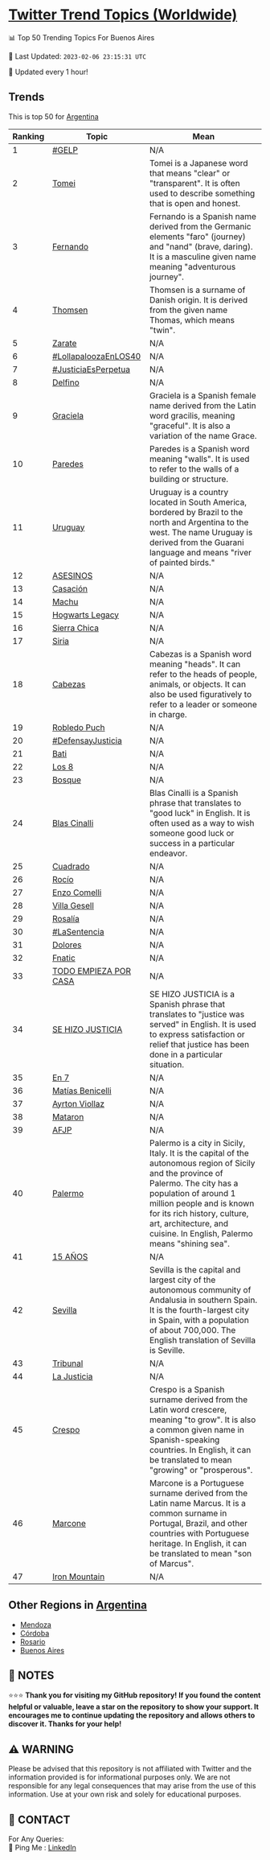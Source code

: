 [Twitter Trend Topics (Worldwide)](https://github.com/ErcinDedeoglu/Twitter-Trend-Topics)
==========


📊 Top 50 Trending Topics For Buenos Aires

📆 Last Updated: `2023-02-06 23:15:31 UTC`

🔧 Updated every 1 hour!


## Trends

This is top 50 for [Argentina](</Argentina>)

| Ranking | Topic | Mean |
| ------- | ------------ | ------------ |
| 1 | [#GELP](http://twitter.com/search?q=%23GELP) | N/A |
| 2 | [Tomei](http://twitter.com/search?q=Tomei) | Tomei is a Japanese word that means "clear" or "transparent". It is often used to describe something that is open and honest. |
| 3 | [Fernando](http://twitter.com/search?q=Fernando) | Fernando is a Spanish name derived from the Germanic elements "faro" (journey) and "nand" (brave, daring). It is a masculine given name meaning "adventurous journey". |
| 4 | [Thomsen](http://twitter.com/search?q=Thomsen) | Thomsen is a surname of Danish origin. It is derived from the given name Thomas, which means "twin". |
| 5 | [Zarate](http://twitter.com/search?q=Zarate) | N/A |
| 6 | [#LollapaloozaEnLOS40](http://twitter.com/search?q=%23LollapaloozaEnLOS40) | N/A |
| 7 | [#JusticiaEsPerpetua](http://twitter.com/search?q=%23JusticiaEsPerpetua) | N/A |
| 8 | [Delfino](http://twitter.com/search?q=Delfino) | N/A |
| 9 | [Graciela](http://twitter.com/search?q=Graciela) | Graciela is a Spanish female name derived from the Latin word gracilis, meaning "graceful". It is also a variation of the name Grace. |
| 10 | [Paredes](http://twitter.com/search?q=Paredes) | Paredes is a Spanish word meaning "walls". It is used to refer to the walls of a building or structure. |
| 11 | [Uruguay](http://twitter.com/search?q=Uruguay) | Uruguay is a country located in South America, bordered by Brazil to the north and Argentina to the west. The name Uruguay is derived from the Guarani language and means "river of painted birds." |
| 12 | [ASESINOS](http://twitter.com/search?q=ASESINOS) | N/A |
| 13 | [Casación](http://twitter.com/search?q=Casaci%c3%b3n) | N/A |
| 14 | [Machu](http://twitter.com/search?q=Machu) | N/A |
| 15 | [Hogwarts Legacy](http://twitter.com/search?q=Hogwarts+Legacy) | N/A |
| 16 | [Sierra Chica](http://twitter.com/search?q=Sierra+Chica) | N/A |
| 17 | [Siria](http://twitter.com/search?q=Siria) | N/A |
| 18 | [Cabezas](http://twitter.com/search?q=Cabezas) | Cabezas is a Spanish word meaning "heads". It can refer to the heads of people, animals, or objects. It can also be used figuratively to refer to a leader or someone in charge. |
| 19 | [Robledo Puch](http://twitter.com/search?q=Robledo+Puch) | N/A |
| 20 | [#DefensayJusticia](http://twitter.com/search?q=%23DefensayJusticia) | N/A |
| 21 | [Bati](http://twitter.com/search?q=Bati) | N/A |
| 22 | [Los 8](http://twitter.com/search?q=Los+8) | N/A |
| 23 | [Bosque](http://twitter.com/search?q=Bosque) | N/A |
| 24 | [Blas Cinalli](http://twitter.com/search?q=Blas+Cinalli) | Blas Cinalli is a Spanish phrase that translates to "good luck" in English. It is often used as a way to wish someone good luck or success in a particular endeavor. |
| 25 | [Cuadrado](http://twitter.com/search?q=Cuadrado) | N/A |
| 26 | [Rocío](http://twitter.com/search?q=Roc%c3%ado) | N/A |
| 27 | [Enzo Comelli](http://twitter.com/search?q=Enzo+Comelli) | N/A |
| 28 | [Villa Gesell](http://twitter.com/search?q=Villa+Gesell) | N/A |
| 29 | [Rosalía](http://twitter.com/search?q=Rosal%c3%ada) | N/A |
| 30 | [#LaSentencia](http://twitter.com/search?q=%23LaSentencia) | N/A |
| 31 | [Dolores](http://twitter.com/search?q=Dolores) | N/A |
| 32 | [Fnatic](http://twitter.com/search?q=Fnatic) | N/A |
| 33 | [TODO EMPIEZA POR CASA](http://twitter.com/search?q=TODO+EMPIEZA+POR+CASA) | N/A |
| 34 | [SE HIZO JUSTICIA](http://twitter.com/search?q=SE+HIZO+JUSTICIA) | SE HIZO JUSTICIA is a Spanish phrase that translates to "justice was served" in English. It is used to express satisfaction or relief that justice has been done in a particular situation. |
| 35 | [En 7](http://twitter.com/search?q=En+7) | N/A |
| 36 | [Matías Benicelli](http://twitter.com/search?q=Mat%c3%adas+Benicelli) | N/A |
| 37 | [Ayrton Viollaz](http://twitter.com/search?q=Ayrton+Viollaz) | N/A |
| 38 | [Mataron](http://twitter.com/search?q=Mataron) | N/A |
| 39 | [AFJP](http://twitter.com/search?q=AFJP) | N/A |
| 40 | [Palermo](http://twitter.com/search?q=Palermo) | Palermo is a city in Sicily, Italy. It is the capital of the autonomous region of Sicily and the province of Palermo. The city has a population of around 1 million people and is known for its rich history, culture, art, architecture, and cuisine. In English, Palermo means "shining sea". |
| 41 | [15 AÑOS](http://twitter.com/search?q=15+A%c3%91OS) | N/A |
| 42 | [Sevilla](http://twitter.com/search?q=Sevilla) | Sevilla is the capital and largest city of the autonomous community of Andalusia in southern Spain. It is the fourth-largest city in Spain, with a population of about 700,000. The English translation of Sevilla is Seville. |
| 43 | [Tribunal](http://twitter.com/search?q=Tribunal) | N/A |
| 44 | [La Justicia](http://twitter.com/search?q=La+Justicia) | N/A |
| 45 | [Crespo](http://twitter.com/search?q=Crespo) | Crespo is a Spanish surname derived from the Latin word crescere, meaning "to grow". It is also a common given name in Spanish-speaking countries. In English, it can be translated to mean "growing" or "prosperous". |
| 46 | [Marcone](http://twitter.com/search?q=Marcone) | Marcone is a Portuguese surname derived from the Latin name Marcus. It is a common surname in Portugal, Brazil, and other countries with Portuguese heritage. In English, it can be translated to mean "son of Marcus". |
| 47 | [Iron Mountain](http://twitter.com/search?q=Iron+Mountain) | N/A |



## Other Regions in [Argentina](</Argentina>)

* [Mendoza](</Argentina/Mendoza.md>)
* [Córdoba](</Argentina/Córdoba.md>)
* [Rosario](</Argentina/Rosario.md>)
* [Buenos Aires](</Argentina/Buenos Aires.md>)



## 📝 NOTES

⭐⭐⭐ **Thank you for visiting my GitHub repository! If you found the content helpful or valuable, leave a star on the repository to show your support. It encourages me to continue updating the repository and allows others to discover it. Thanks for your help!**


## ⚠️ WARNING

Please be advised that this repository is not affiliated with Twitter and the information provided is for informational purposes only. We are not responsible for any legal consequences that may arise from the use of this information. Use at your own risk and solely for educational purposes.


## 📨 CONTACT

 For Any Queries:  
            🏓 Ping Me : [LinkedIn](https://www.linkedin.com/in/ercindedeoglu/)
